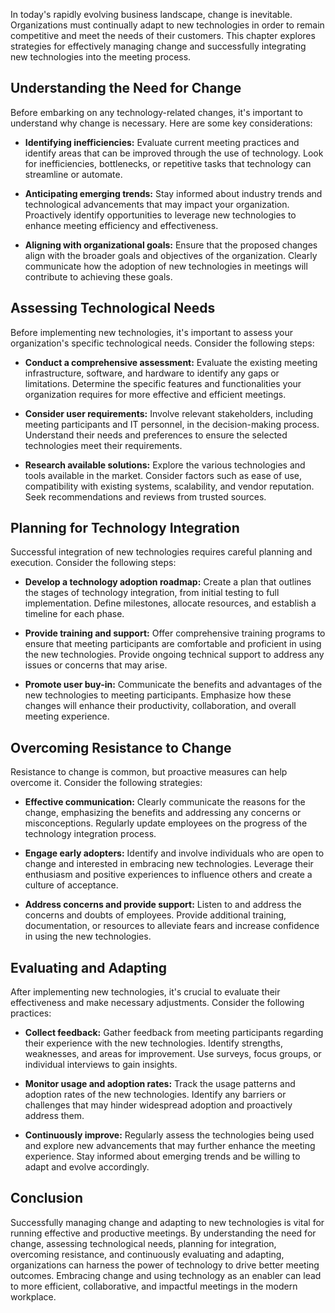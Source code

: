 
In today's rapidly evolving business landscape, change is inevitable. Organizations must continually adapt to new technologies in order to remain competitive and meet the needs of their customers. This chapter explores strategies for effectively managing change and successfully integrating new technologies into the meeting process.

Understanding the Need for Change
---------------------------------

Before embarking on any technology-related changes, it's important to understand why change is necessary. Here are some key considerations:

* **Identifying inefficiencies:** Evaluate current meeting practices and identify areas that can be improved through the use of technology. Look for inefficiencies, bottlenecks, or repetitive tasks that technology can streamline or automate.

* **Anticipating emerging trends:** Stay informed about industry trends and technological advancements that may impact your organization. Proactively identify opportunities to leverage new technologies to enhance meeting efficiency and effectiveness.

* **Aligning with organizational goals:** Ensure that the proposed changes align with the broader goals and objectives of the organization. Clearly communicate how the adoption of new technologies in meetings will contribute to achieving these goals.

Assessing Technological Needs
-----------------------------

Before implementing new technologies, it's important to assess your organization's specific technological needs. Consider the following steps:

* **Conduct a comprehensive assessment:** Evaluate the existing meeting infrastructure, software, and hardware to identify any gaps or limitations. Determine the specific features and functionalities your organization requires for more effective and efficient meetings.

* **Consider user requirements:** Involve relevant stakeholders, including meeting participants and IT personnel, in the decision-making process. Understand their needs and preferences to ensure the selected technologies meet their requirements.

* **Research available solutions:** Explore the various technologies and tools available in the market. Consider factors such as ease of use, compatibility with existing systems, scalability, and vendor reputation. Seek recommendations and reviews from trusted sources.

Planning for Technology Integration
-----------------------------------

Successful integration of new technologies requires careful planning and execution. Consider the following steps:

* **Develop a technology adoption roadmap:** Create a plan that outlines the stages of technology integration, from initial testing to full implementation. Define milestones, allocate resources, and establish a timeline for each phase.

* **Provide training and support:** Offer comprehensive training programs to ensure that meeting participants are comfortable and proficient in using the new technologies. Provide ongoing technical support to address any issues or concerns that may arise.

* **Promote user buy-in:** Communicate the benefits and advantages of the new technologies to meeting participants. Emphasize how these changes will enhance their productivity, collaboration, and overall meeting experience.

Overcoming Resistance to Change
-------------------------------

Resistance to change is common, but proactive measures can help overcome it. Consider the following strategies:

* **Effective communication:** Clearly communicate the reasons for the change, emphasizing the benefits and addressing any concerns or misconceptions. Regularly update employees on the progress of the technology integration process.

* **Engage early adopters:** Identify and involve individuals who are open to change and interested in embracing new technologies. Leverage their enthusiasm and positive experiences to influence others and create a culture of acceptance.

* **Address concerns and provide support:** Listen to and address the concerns and doubts of employees. Provide additional training, documentation, or resources to alleviate fears and increase confidence in using the new technologies.

Evaluating and Adapting
-----------------------

After implementing new technologies, it's crucial to evaluate their effectiveness and make necessary adjustments. Consider the following practices:

* **Collect feedback:** Gather feedback from meeting participants regarding their experience with the new technologies. Identify strengths, weaknesses, and areas for improvement. Use surveys, focus groups, or individual interviews to gain insights.

* **Monitor usage and adoption rates:** Track the usage patterns and adoption rates of the new technologies. Identify any barriers or challenges that may hinder widespread adoption and proactively address them.

* **Continuously improve:** Regularly assess the technologies being used and explore new advancements that may further enhance the meeting experience. Stay informed about emerging trends and be willing to adapt and evolve accordingly.

Conclusion
----------

Successfully managing change and adapting to new technologies is vital for running effective and productive meetings. By understanding the need for change, assessing technological needs, planning for integration, overcoming resistance, and continuously evaluating and adapting, organizations can harness the power of technology to drive better meeting outcomes. Embracing change and using technology as an enabler can lead to more efficient, collaborative, and impactful meetings in the modern workplace.
